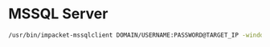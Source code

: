 # MSSQL Server
```bash
/usr/bin/impacket-mssqlclient DOMAIN/USERNAME:PASSWORD@TARGET_IP -windows-auth
```